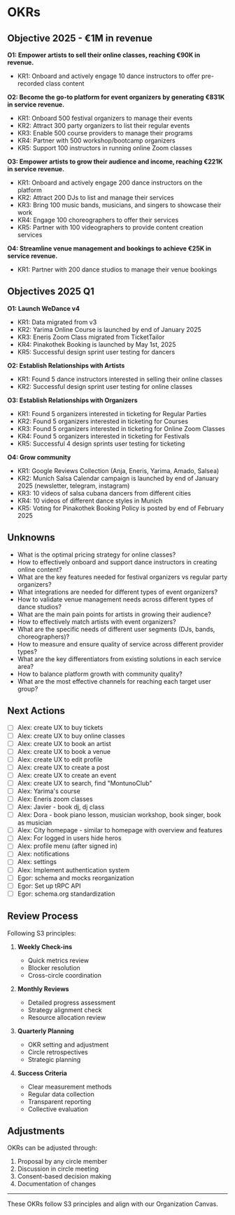 # OKRs

## Objective 2025 - €1M in revenue

**O1: Empower artists to sell their online classes, reaching €90K in revenue.**

- KR1: Onboard and actively engage 10 dance instructors to offer pre-recorded class content

**O2: Become the go-to platform for event organizers by generating €831K in service revenue.**

- KR1: Onboard 500 festival organizers to manage their events
- KR2: Attract 300 party organizers to list their regular events
- KR3: Enable 500 course providers to manage their programs
- KR4: Partner with 500 workshop/bootcamp organizers
- KR5: Support 100 instructors in running online Zoom classes

**O3: Empower artists to grow their audience and income, reaching €221K in service revenue.**

- KR1: Onboard and actively engage 200 dance instructors on the platform
- KR2: Attract 200 DJs to list and manage their services
- KR3: Bring 100 music bands, musicians, and singers to showcase their work
- KR4: Engage 100 choreographers to offer their services
- KR5: Partner with 100 videographers to provide content creation services

**O4: Streamline venue management and bookings to achieve €25K in service revenue.**

- KR1: Partner with 200 dance studios to manage their venue bookings

## Objectives 2025 Q1

**O1: Launch WeDance v4**

- KR1: Data migrated from v3
- KR2: Yarima Online Course is launched by end of January 2025
- KR3: Eneris Zoom Class migrated from TicketTailor
- KR4: Pinakothek Booking is launched by May 1st, 2025
- KR5: Successful design sprint user testing for dancers

**O2: Establish Relationships with Artists**

- KR1: Found 5 dance instructors interested in selling their online classes
- KR2: Successful design sprint user testing for online classes

**O3: Establish Relationships with Organizers**

- KR1: Found 5 organizers interested in ticketing for Regular Parties
- KR2: Found 5 organizers interested in ticketing for Courses
- KR3: Found 5 organizers interested in ticketing for Online Zoom Classes
- KR4: Found 5 organizers interested in ticketing for Festivals
- KR5: Successful 4 design sprints user testing for ticketing

**O4: Grow community**

- KR1: Google Reviews Collection (Anja, Eneris, Yarima, Amado, Salsea)
- KR2: Munich Salsa Calendar campaign is launched by end of January 2025 (newsletter, telegram, instagram)
- KR3: 10 videos of salsa cubana dancers from different cities
- KR4: 10 videos of different dance styles in Munich
- KR5: Voting for Pinakothek Booking Policy is posted by end of February 2025

## Unknowns

- What is the optimal pricing strategy for online classes?
- How to effectively onboard and support dance instructors in creating online content?
- What are the key features needed for festival organizers vs regular party organizers?
- What integrations are needed for different types of event organizers?
- How to validate venue management needs across different types of dance studios?
- What are the main pain points for artists in growing their audience?
- How to effectively match artists with event organizers?
- What are the specific needs of different user segments (DJs, bands, choreographers)?
- How to measure and ensure quality of service across different provider types?
- What are the key differentiators from existing solutions in each service area?
- How to balance platform growth with community quality?
- What are the most effective channels for reaching each target user group?

## Next Actions

- [ ] Alex: create UX to buy tickets
- [ ] Alex: create UX to buy online classes
- [ ] Alex: create UX to book an artist
- [ ] Alex: create UX to book a venue
- [ ] Alex: create UX to edit profile
- [ ] Alex: create UX to create a post
- [ ] Alex: create UX to create an event
- [ ] Alex: create UX to search, find "MontunoClub"
- [ ] Alex: Yarima's course
- [ ] Alex: Eneris zoom classes
- [ ] Alex: Javier - book dj, dj class
- [ ] Alex: Dora - book piano lesson, musician workshop, book singer, book as musician
- [ ] Alex: City homepage - similar to homepage with overview and features
- [ ] Alex: For logged in users hide heros
- [ ] Alex: profile menu (after signed in)
- [ ] Alex: notifications
- [ ] Alex: settings
- [ ] Alex: Implement authentication system
- [ ] Egor: schema and mocks reorganization
- [ ] Egor: Set up tRPC API
- [ ] Egor: schema.org standardization

## Review Process

Following S3 principles:

1. **Weekly Check-ins**

   - Quick metrics review
   - Blocker resolution
   - Cross-circle coordination

2. **Monthly Reviews**

   - Detailed progress assessment
   - Strategy alignment check
   - Resource allocation review

3. **Quarterly Planning**

   - OKR setting and adjustment
   - Circle retrospectives
   - Strategic planning

4. **Success Criteria**
   - Clear measurement methods
   - Regular data collection
   - Transparent reporting
   - Collective evaluation

## Adjustments

OKRs can be adjusted through:

1. Proposal by any circle member
2. Discussion in circle meeting
3. Consent-based decision making
4. Documentation of changes

---

These OKRs follow S3 principles and align with our Organization Canvas.
